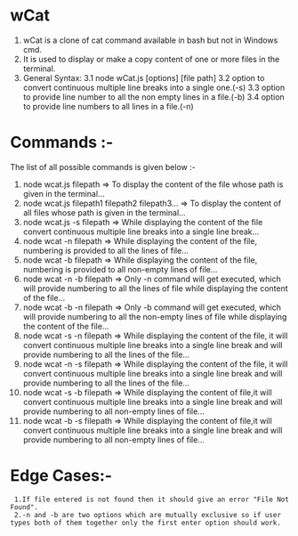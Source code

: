 # wCat
1. wCat is a clone of cat command available in bash but not in Windows cmd.
2. It is used to display or make a copy content of one or more files in the terminal.
3. General Syntax:
3.1 node wCat.js [options] [file path]
3.2 option to convert continuous multiple line breaks into a single one.(-s)
3.3 option to provide line number to all the non empty lines in a file.(-b)
3.4 option to provide line numbers to all lines in a file.(-n)

# Commands :-
The list of all possible commands is given below :-
1. node wcat.js filepath => To display the content of the file whose path is given in the terminal...
2. node wcat.js filepath1 filepath2 filepath3... => To display the content of all files whose path is given in the terminal...
3. node wcat.js -s filepath => While displaying the content of the file convert continuous multiple line breaks into a single line break...
4. node wcat -n filepath => While displaying the content of the file, numbering is provided to all the lines of file...
5. node wcat -b filepath => While displaying the content of the file, numbering is provided to all non-empty lines of file... 
6. node wcat -n -b filepath => Only -n command will get executed, which will provide numbering to all the lines of file while displaying the content of the file...
7. node wcat -b -n filepath => Only -b command will get executed, which will provide numbering to all the non-empty lines of file while displaying the content of the file...
8. node wcat -s -n filepath => While displaying the content of the file, it will convert continuous multiple line breaks into a single line break and will provide numbering to all the lines of the file...
9. node wcat -n -s filepath => While displaying the content of the file, it will convert continuous multiple line breaks into a single line break and will provide numbering to all the lines of the file...
10. node wcat -s -b filepath => While displaying the content of file,it will convert continuous multiple line breaks into a single line break and will provide numbering to all non-empty lines of file...
11. node wcat -b -s filepath => While displaying the content of file,it will convert continuous multiple line breaks into a single line break and will provide numbering to all non-empty lines of file...
     
# Edge Cases:-
     1.If file entered is not found then it should give an error "File Not Found".
     2.-n and -b are two options which are mutually exclusive so if user types both of them together only the first enter option should work.
